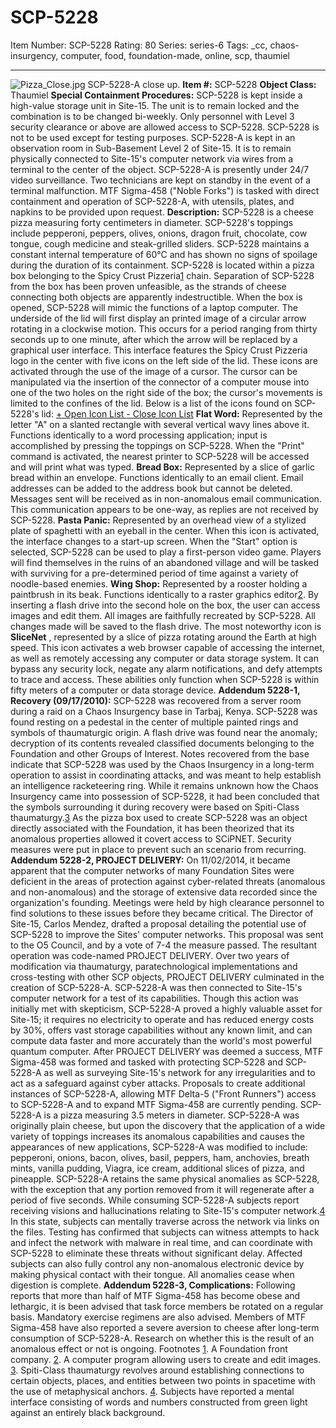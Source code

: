 # SCP-5228
Item Number: SCP-5228
Rating: 80
Series: series-6
Tags: _cc, chaos-insurgency, computer, food, foundation-made, online, scp, thaumiel

---

![Pizza_Close.jpg](https://scp-wiki.wdfiles.com/local--files/scp-5228/Pizza_Close.jpg)
SCP-5228-A close up.
**Item #:** SCP-5228
**Object Class:** Thaumiel
**Special Containment Procedures:** SCP-5228 is kept inside a high-value storage unit in Site-15. The unit is to remain locked and the combination is to be changed bi-weekly. Only personnel with Level 3 security clearance or above are allowed access to SCP-5228. SCP-5228 is not to be used except for testing purposes.
SCP-5228-A is kept in an observation room in Sub-Basement Level 2 of Site-15. It is to remain physically connected to Site-15's computer network via wires from a terminal to the center of the object. SCP-5228-A is presently under 24/7 video surveillance. Two technicians are kept on standby in the event of a terminal malfunction. MTF Sigma-458 ("Noble Forks") is tasked with direct containment and operation of SCP-5228-A, with utensils, plates, and napkins to be provided upon request.
**Description:** SCP-5228 is a cheese pizza measuring forty centimeters in diameter. SCP-5228's toppings include pepperoni, peppers, olives, onions, dragon fruit, chocolate, cow tongue, cough medicine and steak-grilled sliders. SCP-5228 maintains a constant internal temperature of 60°C and has shown no signs of spoilage during the duration of its containment. SCP-5228 is located within a pizza box belonging to the Spicy Crust Pizzeria[1](javascript:;) chain. Separation of SCP-5228 from the box has been proven unfeasible, as the strands of cheese connecting both objects are apparently indestructible.
When the box is opened, SCP-5228 will mimic the functions of a laptop computer. The underside of the lid will first display an printed image of a circular arrow rotating in a clockwise motion. This occurs for a period ranging from thirty seconds up to one minute, after which the arrow will be replaced by a graphical user interface. This interface features the Spicy Crust Pizzeria logo in the center with five icons on the left side of the lid. These icons are activated through the use of the image of a cursor. The cursor can be manipulated via the insertion of the connector of a computer mouse into one of the two holes on the right side of the box; the cursor's movements is limited to the confines of the lid.
Below is a list of the icons found on SCP-5228's lid:
[\+ Open Icon List ](javascript:;)
[\- Close Icon List](javascript:;)
**Flat Word:** Represented by the letter "A" on a slanted rectangle with several vertical wavy lines above it. Functions identically to a word processing application; input is accomplished by pressing the toppings on SCP-5228. When the "Print" command is activated, the nearest printer to SCP-5228 will be accessed and will print what was typed.
**Bread Box:** Represented by a slice of garlic bread within an envelope. Functions identically to an email client. Email addresses can be added to the address book but cannot be deleted. Messages sent will be received as in non-anomalous email communication. This communication appears to be one-way, as replies are not received by SCP-5228.
**Pasta Panic:** Represented by an overhead view of a stylized plate of spaghetti with an eyeball in the center. When this icon is activated, the interface changes to a start-up screen. When the "Start" option is selected, SCP-5228 can be used to play a first-person video game. Players will find themselves in the ruins of an abandoned village and will be tasked with surviving for a pre-determined period of time against a variety of noodle-based enemies.
**Wing Shop:** Represented by a rooster holding a paintbrush in its beak. Functions identically to a raster graphics editor[2](javascript:;). By inserting a flash drive into the second hole on the box, the user can access images and edit them. All images are faithfully recreated by SCP-5228. All changes made will be saved to the flash drive.
The most noteworthy icon is **SliceNet** , represented by a slice of pizza rotating around the Earth at high speed. This icon activates a web browser capable of accessing the internet, as well as remotely accessing any computer or data storage system. It can bypass any security lock, negate any alarm notifications, and defy attempts to trace and access. These abilities only function when SCP-5228 is within fifty meters of a computer or data storage device.
**Addendum 5228-1, Recovery (09/17/2010):** SCP-5228 was recovered from a server room during a raid on a Chaos Insurgency base in Tarbaj, Kenya. SCP-5228 was found resting on a pedestal in the center of multiple painted rings and symbols of thaumaturgic origin. A flash drive was found near the anomaly; decryption of its contents revealed classified documents belonging to the Foundation and other Groups of Interest.
Notes recovered from the base indicate that SCP-5228 was used by the Chaos Insurgency in a long-term operation to assist in coordinating attacks, and was meant to help establish an intelligence racketeering ring.
While it remains unknown how the Chaos Insurgency came into possession of SCP-5228, it had been concluded that the symbols surrounding it during recovery were based on Spiti-Class thaumaturgy.[3](javascript:;) As the pizza box used to create SCP-5228 was an object directly associated with the Foundation, it has been theorized that its anomalous properties allowed it covert access to SCiPNET. Security measures were put in place to prevent such an scenario from recurring.
**Addendum 5228-2, PROJECT DELIVERY:** On 11/02/2014, it became apparent that the computer networks of many Foundation Sites were deficient in the areas of protection against cyber-related threats (anomalous and non-anomalous) and the storage of extensive data recorded since the organization's founding. Meetings were held by high clearance personnel to find solutions to these issues before they became critical.
The Director of Site-15, Carlos Mendez, drafted a proposal detailing the potential use of SCP-5228 to improve the Sites' computer networks. This proposal was sent to the O5 Council, and by a vote of 7-4 the measure passed. The resultant operation was code-named PROJECT DELIVERY.
Over two years of modification via thaumaturgy, paratechnological implementations and cross-testing with other SCP objects, PROJECT DELIVERY culminated in the creation of SCP-5228-A. SCP-5228-A was then connected to Site-15's computer network for a test of its capabilities. Though this action was initially met with skepticism, SCP-5228-A proved a highly valuable asset for Site-15; it requires no electricity to operate and has reduced energy costs by 30%, offers vast storage capabilities without any known limit, and can compute data faster and more accurately than the world's most powerful quantum computer.
After PROJECT DELIVERY was deemed a success, MTF Sigma-458 was formed and tasked with protecting SCP-5228 and SCP-5228-A as well as surveying Site-15's network for any irregularities and to act as a safeguard against cyber attacks. Proposals to create additional instances of SCP-5228-A, allowing MTF Delta-5 ("Front Runners") access to SCP-5228-A and to expand MTF Sigma-458 are currently pending.
SCP-5228-A is a pizza measuring 3.5 meters in diameter. SCP-5228-A was originally plain cheese, but upon the discovery that the application of a wide variety of toppings increases its anomalous capabilities and causes the appearances of new applications, SCP-5228-A was modified to include: pepperoni, onions, bacon, olives, basil, peppers, ham, anchovies, breath mints, vanilla pudding, Viagra, ice cream, additional slices of pizza, and pineapple.
SCP-5228-A retains the same physical anomalies as SCP-5228, with the exception that any portion removed from it will regenerate after a period of five seconds. While consuming SCP-5228-A subjects report receiving visions and hallucinations relating to Site-15's computer network.[4](javascript:;) In this state, subjects can mentally traverse across the network via links on the files. Testing has confirmed that subjects can witness attempts to hack and infect the network with malware in real time, and can coordinate with SCP-5228 to eliminate these threats without significant delay. Affected subjects can also fully control any non-anomalous electronic device by making physical contact with their tongue. All anomalies cease when digestion is complete.
**Addendum 5228-3, Complications:** Following reports that more than half of MTF Sigma-458 has become obese and lethargic, it is been advised that task force members be rotated on a regular basis. Mandatory exercise regimens are also advised.
Members of MTF Sigma-458 have also reported a severe aversion to cheese after long-term consumption of SCP-5228-A. Research on whether this is the result of an anomalous effect or not is ongoing.
Footnotes
[1](javascript:;). A Foundation front company.
[2](javascript:;). A computer program allowing users to create and edit images.
[3](javascript:;). Spiti-Class thaumaturgy revolves around establishing connections to certain objects, places, and entities between two points in spacetime with the use of metaphysical anchors.
[4](javascript:;). Subjects have reported a mental interface consisting of words and numbers constructed from green light against an entirely black background.